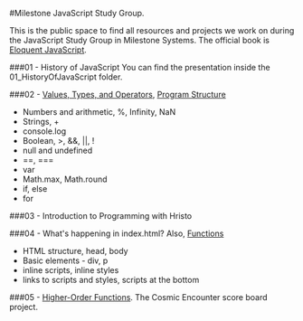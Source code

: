 #Milestone JavaScript Study Group.

This is the public space to find all resources and projects we work on during the JavaScript Study Group in Milestone Systems. The official book is [Eloquent JavaScript](http://eloquentjavascript.net/index.html). 

###01 - History of JavaScript
You can find the presentation inside the 01_HistoryOfJavaScript folder.

###02 - [Values, Types, and Operators](http://eloquentjavascript.net/01_values.html), [Program Structure](http://eloquentjavascript.net/02_program_structure.html)
* Numbers and arithmetic, %, Infinity, NaN
* Strings, +
* console.log
* Boolean, >, &&, ||, !
* null and undefined
* ==, ===
* var
* Math.max, Math.round
* if, else
* for

###03 - Introduction to Programming with Hristo

###04 - What's happening in index.html? Also, [Functions](http://eloquentjavascript.net/03_functions.html)
* HTML structure, head, body
* Basic elements - div, p
* inline scripts, inline styles
* links to scripts and styles, scripts at the bottom

###05 - [Higher-Order Functions](http://eloquentjavascript.net/05_higher_order.html). The Cosmic Encounter score board project. 